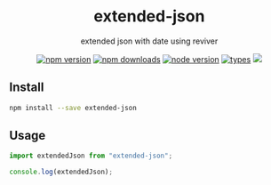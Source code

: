 <h1 align="center">
  extended-json
</h1>

<p align="center">
  extended json with date using reviver
</p>

<p align="center">
  <a href="https://npmjs.org/package/extended-json"><img src="https://img.shields.io/npm/v/extended-json.svg?style=flat-square" alt="npm version"></a>
  <a href="https://npmjs.org/package/extended-json"><img src="https://img.shields.io/npm/dw/extended-json.svg?style=flat-square" alt="npm downloads"></a>
  <a href="https://npmjs.org/package/extended-json"><img src="https://img.shields.io/node/v/extended-json.svg?style=flat-square" alt="node version"></a>
  <a href="https://npmjs.org/package/extended-json"><img src="https://img.shields.io/npm/types/extended-json.svg?style=flat-square" alt="types"></a>
  <a href="https://codecov.io/gh/liwijs/liwi"><img src="https://img.shields.io/codecov/c/github/liwijs/liwi/main.svg?style=flat-square"></a>
</p>

## Install

```bash
npm install --save extended-json
```

## Usage

```js
import extendedJson from "extended-json";

console.log(extendedJson);
```
